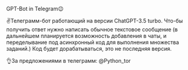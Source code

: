 GPT-Bot in Telegram😉                                         

✌️Телеграмм-бот работающий на версии ChatGPT-3.5 turbo. Что-бы получить ответ нужно написать обычное текстовое сообщение (в дальнейшем планируется возможность добавления в чаты, и переделывание под асинхронный код для выполнения множества заданий.)
Код будет дорабатываться, это не последняя версия. 

👌За предложениями в телеграмм: @Python_tor


